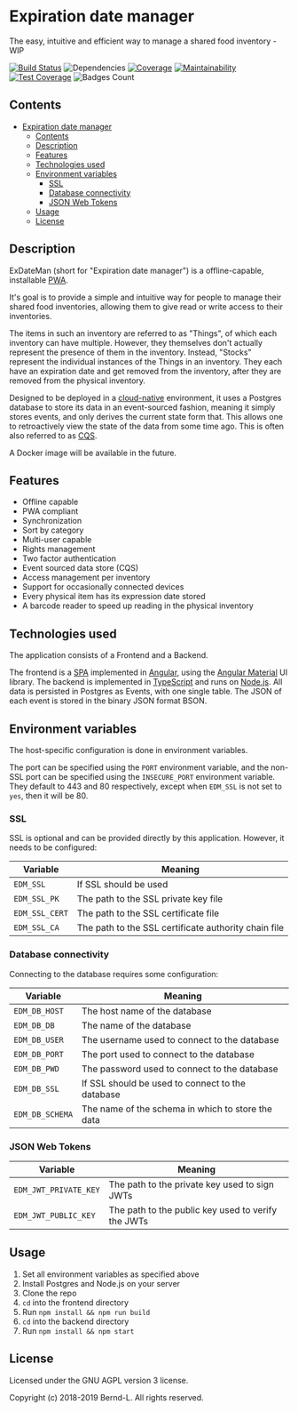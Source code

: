# Expiration date manager

The easy, intuitive and efficient way to manage a shared food inventory - WIP

[![Build Status](https://travis-ci.com/Bernd-L/exDateMan.svg?branch=master)](https://travis-ci.com/Bernd-L/exDateMan) ![Dependencies](https://img.shields.io/librariesio/github/Bernd-L/exDateMan.svg) [![Coverage](https://img.shields.io/codeclimate/coverage/Bernd-L/exDateMan.svg)](https://coveralls.io/repos/github/Bernd-L/exDateMan/badge.svg?branch=master) [![Maintainability](https://api.codeclimate.com/v1/badges/31fda3a4f5da42590f46/maintainability)](https://codeclimate.com/github/Bernd-L/exDateMan/maintainability) [![Test Coverage](https://api.codeclimate.com/v1/badges/31fda3a4f5da42590f46/test_coverage)](https://codeclimate.com/github/Bernd-L/exDateMan/test_coverage) ![Badges Count](https://img.shields.io/badge/badges-not%20enough-orange.svg)

## Contents

- [Expiration date manager](#expiration-date-manager)
  - [Contents](#contents)
  - [Description](#description)
  - [Features](#features)
  - [Technologies used](#technologies-used)
  - [Environment variables](#environment-variables)
    - [SSL](#ssl)
    - [Database connectivity](#database-connectivity)
    - [JSON Web Tokens](#json-web-tokens)
  - [Usage](#usage)
  - [License](#license)

## Description

ExDateMan (short for "Expiration date manager") is a offline-capable, installable [PWA](https://developers.google.com/web/progressive-web-apps).

It's goal is to provide a simple and intuitive way for people to manage their shared food inventories, allowing them to give read or write access to their inventories.

The items in such an inventory are referred to as "Things", of which each inventory can have multiple. However, they themselves don't actually represent the presence of them in the inventory. Instead, "Stocks" represent the individual instances of the Things in an inventory. They each have an expiration date and get removed from the inventory, after they are removed from the physical inventory.

Designed to be deployed in a [cloud-native](https://github.com/cncf/toc/blob/master/DEFINITION.md) environment, it uses a Postgres database to store its data in an event-sourced fashion, meaning it simply stores events, and only derives the current state form that. This allows one to retroactively view the state of the data from some time ago. This is often also referred to as [CQS](https://en.wikipedia.org/wiki/Command%E2%80%93query_separation).

A Docker image will be available in the future.

## Features

- Offline capable
- PWA compliant
- Synchronization
- Sort by category
- Multi-user capable
- Rights management
- Two factor authentication
- Event sourced data store (CQS)
- Access management per inventory
- Support for occasionally connected devices
- Every physical item has its expression date stored
- A barcode reader to speed up reading in the physical inventory

## Technologies used

The application consists of a Frontend and a Backend.

The frontend is a [SPA](https://en.wikipedia.org/wiki/Single-page_application) implemented in [Angular](https://angular.io), using the [Angular Material](https://material.angular.io) UI library. The backend is implemented in [TypeScript](https://www.typescriptlang.org/) and runs on [Node.js](https://nodejs.org). All data is persisted in Postgres as Events, with one single table. The JSON of each event is stored in the binary JSON format BSON.

## Environment variables

The host-specific configuration is done in environment variables.

The port can be specified using the `PORT` environment variable, and the non-SSL port can be specified using the `INSECURE_PORT` environment variable. They default to 443 and 80 respectively, except when `EDM_SSL` is not set to `yes`, then it will be 80.

### SSL

SSL is optional and can be provided directly by this application. However, it needs to be configured:

| Variable       | Meaning                                              |
| -------------- | ---------------------------------------------------- |
| `EDM_SSL`      | If SSL should be used                                |
| `EDM_SSL_PK`   | The path to the SSL private key file                 |
| `EDM_SSL_CERT` | The path to the SSL certificate file                 |
| `EDM_SSL_CA`   | The path to the SSL certificate authority chain file |

### Database connectivity

Connecting to the database requires some configuration:

| Variable        | Meaning                                           |
| --------------- | ------------------------------------------------- |
| `EDM_DB_HOST`   | The host name of the database                     |
| `EDM_DB_DB`     | The name of the database                          |
| `EDM_DB_USER`   | The username used to connect to the database      |
| `EDM_DB_PORT`   | The port used to connect to the database          |
| `EDM_DB_PWD`    | The password used to connect to the database      |
| `EDM_DB_SSL`    | If SSL should be used to connect to the database  |
| `EDM_DB_SCHEMA` | The name of the schema in which to store the data |

### JSON Web Tokens

| Variable              | Meaning                                            |
| --------------------- | -------------------------------------------------- |
| `EDM_JWT_PRIVATE_KEY` | The path to the private key used to sign JWTs      |
| `EDM_JWT_PUBLIC_KEY`  | The path to the public key used to verify the JWTs |

## Usage

1. Set all environment variables as specified above
2. Install Postgres and Node.js on your server
3. Clone the repo
4. `cd` into the frontend directory
5. Run `npm install && npm run build`
6. `cd` into the backend directory
7. Run `npm install && npm start`

## License

Licensed under the GNU AGPL version 3 license.

Copyright (c) 2018-2019 Bernd-L.
All rights reserved.
